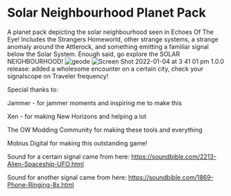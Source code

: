 # Solar Neighbourhood Planet Pack
A planet pack depicting the solar neighbourhood seen in Echoes Of The Eye! Includes the Strangers Homeworld, other strange systems, a strange anomaly around the Attlerock, and something emitting a familiar signal below the Solar System. Enough said, go explore the SOLAR NEIGHBOURHOOD!
![geode](https://user-images.githubusercontent.com/76930150/148498040-03b60f68-4f76-4568-85e8-a91748ea7192.png)
![Screen Shot 2022-01-04 at 3 41 01 pm](https://user-images.githubusercontent.com/76930150/148498088-09753041-bcf2-4363-a3cc-0f19023ff940.png)
1.0.0 release: added a wholesome encounter on a certain city, check your signalscope on Traveler frequency!

Special thanks to:

Jammer - for jammer moments and inspiring me to make this

Xen - for making New Horizons and helping a lot

The OW Modding Community for making these tools and everything

Mobius Digital for making this outstanding game!


Sound for a certain signal came from here: https://soundbible.com/2213-Alien-Spaceship-UFO.html

Sound for another signal came from here: https://soundbible.com/1869-Phone-Ringing-8x.html
